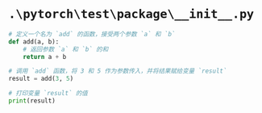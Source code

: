 # `.\pytorch\test\package\__init__.py`

```py
# 定义一个名为 `add` 的函数，接受两个参数 `a` 和 `b`
def add(a, b):
    # 返回参数 `a` 和 `b` 的和
    return a + b

# 调用 `add` 函数，将 3 和 5 作为参数传入，并将结果赋给变量 `result`
result = add(3, 5)

# 打印变量 `result` 的值
print(result)
```